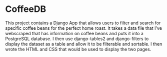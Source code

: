 # CoffeeDB
This project contains a Django App that allows users to filter and search for specific coffee beans for the perfect home roast. 
It takes a data file that I've webscraped that has information on coffee beans and puts it into a PostgreSQL database. I then
use django-tables2 and django-filters to display the dataset as a table and allow it to be filterable and sortable. I then 
wrote the HTML and CSS that would be used to display the two pages. 
